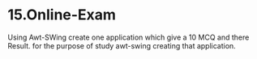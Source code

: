 # 15.Online-Exam

Using Awt-SWing create one application which give a 10 MCQ and there Result.
for the purpose of study awt-swing creating that application.
